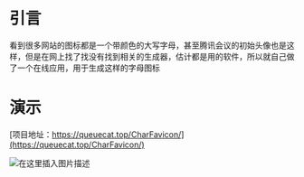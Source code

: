 # 引言
看到很多网站的图标都是一个带颜色的大写字母，甚至腾讯会议的初始头像也是这样，但是在网上找了找没有找到相关的生成器，估计都是用的软件，所以就自己做了一个在线应用，用于生成这样的字母图标
# 演示
[项目地址：https://queuecat.top/CharFavicon/](https://queuecat.top/CharFavicon/)

![在这里插入图片描述](https://img-blog.csdnimg.cn/20210406223438748.gif#pic_center)